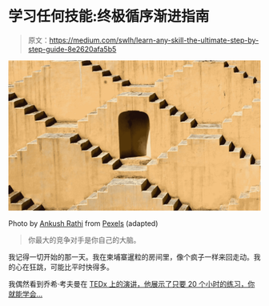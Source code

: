 # 学习任何技能:终极循序渐进指南

> 原文：<https://medium.com/swlh/learn-any-skill-the-ultimate-step-by-step-guide-8e2620afa5b5>

![](img/c6d2fc1d05979007c8e7373b1b7b6b7b.png)

Photo by [Ankush Rathi](https://www.pexels.com/@ankush-rathi-154135?utm_content=attributionCopyText&utm_medium=referral&utm_source=pexels) from [Pexels](https://www.pexels.com/photo/brown-concrete-door-925067/?utm_content=attributionCopyText&utm_medium=referral&utm_source=pexels) (adapted)

> 你最大的竞争对手是你自己的大脑。

我记得一切开始的那一天。我在柬埔寨暹粒的房间里，像个疯子一样来回走动。我的心在狂跳，可能比平时快得多。

我偶然看到乔希·考夫曼在 [TEDx 上的演讲，他展示了只要 20 个小时的练习，你就能学会…](https://youtu.be/5MgBikgcWnY)